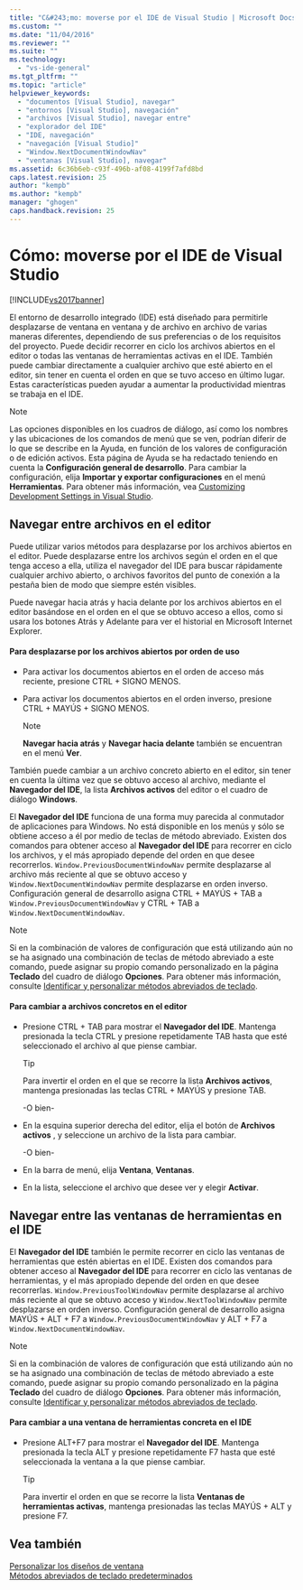 ```yaml
---
title: "C&#243;mo: moverse por el IDE de Visual Studio | Microsoft Docs"
ms.custom: ""
ms.date: "11/04/2016"
ms.reviewer: ""
ms.suite: ""
ms.technology: 
  - "vs-ide-general"
ms.tgt_pltfrm: ""
ms.topic: "article"
helpviewer_keywords: 
  - "documentos [Visual Studio], navegar"
  - "entornos [Visual Studio], navegación"
  - "archivos [Visual Studio], navegar entre"
  - "explorador del IDE"
  - "IDE, navegación"
  - "navegación [Visual Studio]"
  - "Window.NextDocumentWindowNav"
  - "ventanas [Visual Studio], navegar"
ms.assetid: 6c36b6eb-c93f-496b-af08-4199f7afd8bd
caps.latest.revision: 25
author: "kempb"
ms.author: "kempb"
manager: "ghogen"
caps.handback.revision: 25
---
```

# C&#243;mo: moverse por el IDE de Visual Studio
[!INCLUDE[vs2017banner](../code-quality/includes/vs2017banner.md)]

El entorno de desarrollo integrado \(IDE\) está diseñado para permitirle desplazarse de ventana en ventana y de archivo en archivo de varias maneras diferentes, dependiendo de sus preferencias o de los requisitos del proyecto.  Puede decidir recorrer en ciclo los archivos abiertos en el editor o todas las ventanas de herramientas activas en el IDE.  También puede cambiar directamente a cualquier archivo que esté abierto en el editor, sin tener en cuenta el orden en que se tuvo acceso en último lugar.  Estas características pueden ayudar a aumentar la productividad mientras se trabaja en el IDE.  
  
> [!NOTE]
>  Las opciones disponibles en los cuadros de diálogo, así como los nombres y las ubicaciones de los comandos de menú que se ven, podrían diferir de lo que se describe en la Ayuda, en función de los valores de configuración o de edición activos.  Esta página de Ayuda se ha redactado teniendo en cuenta la **Configuración general de desarrollo**.  Para cambiar la configuración, elija **Importar y exportar configuraciones** en el menú **Herramientas**.  Para obtener más información, vea [Customizing Development Settings in Visual Studio](http://msdn.microsoft.com/es-es/22c4debb-4e31-47a8-8f19-16f328d7dcd3).  
  
## Navegar entre archivos en el editor  
 Puede utilizar varios métodos para desplazarse por los archivos abiertos en el editor.  Puede desplazarse entre los archivos según el orden en el que tenga acceso a ella, utiliza el navegador del IDE para buscar rápidamente cualquier archivo abierto, o archivos favoritos del punto de conexión a la pestaña bien de modo que siempre estén visibles.  
  
 Puede navegar hacia atrás y hacia delante por los archivos abiertos en el editor basándose en el orden en el que se obtuvo acceso a ellos, como si usara los botones Atrás y Adelante para ver el historial en Microsoft Internet Explorer.  
  
#### Para desplazarse por los archivos abiertos por orden de uso  
  
-   Para activar los documentos abiertos en el orden de acceso más reciente, presione CTRL \+ ﻿SIGNO MENOS.  
  
-   Para activar los documentos abiertos en el orden inverso, presione CTRL \+ MAYÚS \+ ﻿SIGNO MENOS.  
  
    > [!NOTE]
    >  **Navegar hacia atrás** y **Navegar hacia delante** también se encuentran en el menú **Ver**.  
  
 También puede cambiar a un archivo concreto abierto en el editor, sin tener en cuenta la última vez que se obtuvo acceso al archivo, mediante el **Navegador del IDE**, la lista **Archivos activos** del editor o el cuadro de diálogo **Windows**.  
  
 El **Navegador del IDE** funciona de una forma muy parecida al conmutador de aplicaciones para Windows.  No está disponible en los menús y sólo se obtiene acceso a él por medio de teclas de método abreviado.  Existen dos comandos para obtener acceso al **Navegador del IDE** para recorrer en ciclo los archivos, y el más apropiado depende del orden en que desee recorrerlos.  `Window.PreviousDocumentWindowNav` permite desplazarse al archivo más reciente al que se obtuvo acceso y `Window.NextDocumentWindowNav` permite desplazarse en orden inverso.  Configuración general de desarrollo asigna CTRL \+ MAYÚS \+ TAB a `Window.PreviousDocumentWindowNav` y CTRL \+ TAB a `Window.NextDocumentWindowNav`.  
  
> [!NOTE]
>  Si en la combinación de valores de configuración que está utilizando aún no se ha asignado una combinación de teclas de método abreviado a este comando, puede asignar su propio comando personalizado en la página **Teclado** del cuadro de diálogo **Opciones**.  Para obtener más información, consulte [Identificar y personalizar métodos abreviados de teclado](../ide/identifying-and-customizing-keyboard-shortcuts-in-visual-studio.md).  
  
#### Para cambiar a archivos concretos en el editor  
  
-   Presione CTRL \+ TAB para mostrar el **Navegador del IDE**.  Mantenga presionada la tecla CTRL y presione repetidamente TAB hasta que esté seleccionado el archivo al que piense cambiar.  
  
    > [!TIP]
    >  Para invertir el orden en el que se recorre la lista **Archivos activos**, mantenga presionadas las teclas CTRL \+ MAYÚS y presione TAB.  
  
     \-O bien\-  
  
-   En la esquina superior derecha del editor, elija el botón de **Archivos activos** , y seleccione un archivo de la lista para cambiar.  
  
     \-O bien\-  
  
-   En la barra de menú, elija **Ventana**, **Ventanas**.  
  
-   En la lista, seleccione el archivo que desee ver y elegir **Activar**.  
  
## Navegar entre las ventanas de herramientas en el IDE  
 El **Navegador del IDE** también le permite recorrer en ciclo las ventanas de herramientas que estén abiertas en el IDE.  Existen dos comandos para obtener acceso al **Navegador del IDE** para recorrer en ciclo las ventanas de herramientas, y el más apropiado depende del orden en que desee recorrerlas.  `Window.PreviousToolWindowNav` permite desplazarse al archivo más reciente al que se obtuvo acceso y `Window.NextToolWindowNav` permite desplazarse en orden inverso.  Configuración general de desarrollo asigna MAYÚS \+ ALT \+ F7 a `Window.PreviousDocumentWindowNav` y ALT \+ F7 a `Window.NextDocumentWindowNav`.  
  
> [!NOTE]
>  Si en la combinación de valores de configuración que está utilizando aún no se ha asignado una combinación de teclas de método abreviado a este comando, puede asignar su propio comando personalizado en la página **Teclado** del cuadro de diálogo **Opciones**.  Para obtener más información, consulte [Identificar y personalizar métodos abreviados de teclado](../ide/identifying-and-customizing-keyboard-shortcuts-in-visual-studio.md).  
  
#### Para cambiar a una ventana de herramientas concreta en el IDE  
  
-   Presione ALT\+F7 para mostrar el **Navegador del IDE**.  Mantenga presionada la tecla ALT y presione repetidamente F7 hasta que esté seleccionada la ventana a la que piense cambiar.  
  
    > [!TIP]
    >  Para invertir el orden en que se recorre la lista **Ventanas de herramientas activas**, mantenga presionadas las teclas MAYÚS \+ ALT y presione F7.  
  
## Vea también  
 [Personalizar los diseños de ventana](../ide/customizing-window-layouts-in-visual-studio.md)   
 [Métodos abreviados de teclado predeterminados](../ide/default-keyboard-shortcuts-in-visual-studio.md)